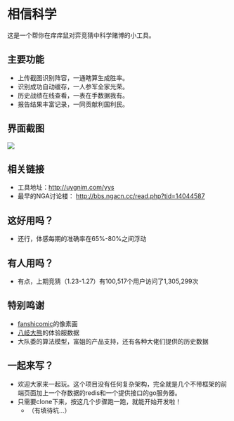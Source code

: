 # 相信科学

这是一个帮你在痒痒鼠对弈竞猜中科学赌博的小工具。

## 主要功能
- 上传截图识别阵容，一通瞎算生成胜率。
- 识别成功自动缓存，一人参军全家光荣。
- 历史战绩在线查看，一表在手数据我有。
- 报告结果丰富记录，一同贡献利国利民。

## 界面截图
![](https://img.nga.178.com/attachments/mon_201903/06/eyQ5-dnwZrT1kSfj-r9.png)

## 相关链接
- 工具地址：http://uygnim.com/yys
- 最早的NGA讨论楼： http://bbs.ngacn.cc/read.php?tid=14044587

## 这好用吗？
- 还行，体感每期的准确率在65%-80%之间浮动

## 有人用吗？
- 有点，上期竞猜（1.23-1.27）有100,517个用户访问了1,305,299次

## 特别鸣谢
- [fanshicomic](https://github.com/fanshicomit)的像素画
- [八岐大熊](https://bbs.nga.cn/nuke.php?func=ucp&uid=41751850)的体验服数据
- 大队委的算法模型，富姐的产品支持，还有各种大佬们提供的历史数据

## 一起来写？
- 欢迎大家来一起玩。这个项目没有任何复杂架构，完全就是几个不带框架的前端页面加上一个存数据的redis和一个提供接口的go服务器。
- 只需要clone下来，按这几个步骤跑一跑，就能开始开发啦！
  - （有填待坑...）
